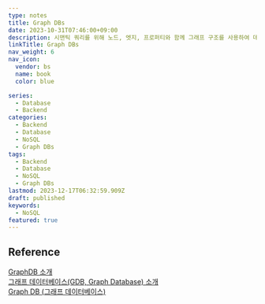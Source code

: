 ```yaml
---
type: notes
title: Graph DBs
date: 2023-10-31T07:46:00+09:00
description: 시맨틱 쿼리를 위해 노드, 엣지, 프로퍼티와 함께 그래프 구조를 사용하여 데이터를 표현하고 저장하는 데이터베이스
linkTitle: Graph DBs
nav_weight: 6
nav_icon:
  vendor: bs
  name: book
  color: blue

series:
  - Database
  - Backend
categories:
  - Backend
  - Database
  - NoSQL
  - Graph DBs
tags:
  - Backend
  - Database
  - NoSQL
  - Graph DBs
lastmod: 2023-12-17T06:32:59.909Z
draft: published
keywords:
  - NoSQL
featured: true
---
```


## Reference

[GraphDB 소개](https://velog.io/@sheltonwon/GraphDB-%EC%86%8C%EA%B0%9C)  
[그래프 데이터베이스(GDB, Graph Database) 소개](https://dbrang.tistory.com/1630)  
[Graph DB (그래프 데이터베이스)](https://sketchit.tistory.com/entry/GraphDB-%EA%B7%B8%EB%9E%98%ED%94%84-%EB%8D%B0%EC%9D%B4%ED%84%B0%EB%B2%A0%EC%9D%B4%EC%8A%A4)
